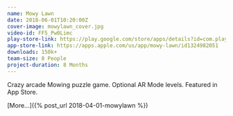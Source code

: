 ```yaml
---
name: Mowy Lawn
date: 2018-06-01T10:20:00Z
cover-image: mowylawn_cover.jpg
video-id: FF5_Pw0Limc
play-store-link: https://play.google.com/store/apps/details?id=com.playstack.mowylawn
app-store-link: https://apps.apple.com/us/app/mowy-lawn/id1324982051
downloads: 150k+
team-size: 8 People
project-duration: 8 Months
---
```


Crazy arcade Mowing puzzle game. Optional AR Mode levels. Featured in App Store.

[More...]({% post_url 2018-04-01-mowylawn %})